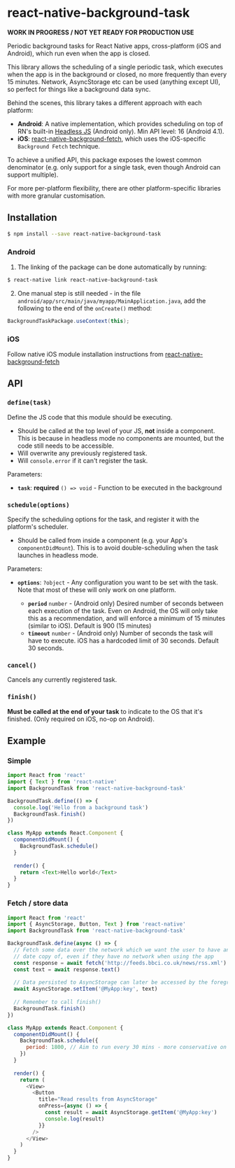 # react-native-background-task

**WORK IN PROGRESS / NOT YET READY FOR PRODUCTION USE**

Periodic background tasks for React Native apps, cross-platform (iOS and
Android), which run even when the app is closed.

This library allows the scheduling of a single periodic task, which executes
when the app is in the background or closed, no more frequently than every 15
minutes.  Network, AsyncStorage etc can be used (anything except UI), so
perfect for things like a background data sync.

Behind the scenes, this library takes a different approach with each platform:

- **Android**: A native implementation, which provides scheduling on top of
  RN's built-in [Headless JS](https://facebook.github.io/react-native/docs/headless-js-android.html)
  (Android only). Min API level: 16 (Android 4.1).
- **iOS**: [react-native-background-fetch](https://github.com/transistorsoft/react-native-background-fetch),
  which uses the iOS-specific `Background Fetch` technique.

To achieve a unified API, this package exposes the lowest common denominator
(e.g. only support for a single task, even though Android can support multiple).

For more per-platform flexibility, there are other platform-specific libraries
with more granular customisation.

## Installation

```bash
$ npm install --save react-native-background-task
```
  
### Android

1. The linking of the package can be done automatically by running:

  ```bash
  $ react-native link react-native-background-task
  ```

2. One manual step is still needed - in the file
  `android/app/src/main/java/myapp/MainApplication.java`, add the following to
  the end of the `onCreate()` method:
  
  ```java
  BackgroundTaskPackage.useContext(this);
  ```

### iOS

Follow native iOS module installation instructions from
  [react-native-background-fetch](https://github.com/transistorsoft/react-native-background-fetch)
  

## API

### `define(task)`

Define the JS code that this module should be executing.

- Should be called at the top level of your JS, **not** inside a component.
  This is because in headless mode no components are mounted, but the code
  still needs to be accessible.
- Will overwrite any previously registered task.
- Will `console.error` if it can't register the task.

Parameters:

* **`task`**: **required** `() => void` - Function to be executed in the background

### `schedule(options)`

Specify the scheduling options for the task, and register it with the
platform's scheduler.

- Should be called from inside a component (e.g. your App's
  `componentDidMount`).  This is to avoid double-scheduling when the task
  launches in headless mode.

Parameters:

* **`options`**: `?object` - Any configuration you want to be set with
  the task.  Note that most of these will only work on one platform.
  
  * **`period`** `number` - (Android only) Desired number of seconds between each
    execution of the task.  Even on Android, the OS will only take this as a
    recommendation, and will enforce a minimum of 15 minutes (similar to iOS).
    Default is 900 (15 minutes)
  * **`timeout`** `number` - (Android only) Number of seconds the task will have
    to execute.  iOS has a hardcoded limit of 30 seconds.  Default 30 seconds.

### `cancel()`

Cancels any currently registered task.

### `finish()`

**Must be called at the end of your task** to indicate to the OS that it's
finished.  (Only required on iOS, no-op on Android).

## Example

### Simple

```js
import React from 'react'
import { Text } from 'react-native'
import BackgroundTask from 'react-native-background-task'

BackgroundTask.define(() => {
  console.log('Hello from a background task')
  BackgroundTask.finish()
})

class MyApp extends React.Component {
  componentDidMount() {
    BackgroundTask.schedule()
  }
  
  render() {
    return <Text>Hello world</Text>
  }
}
```

### Fetch / store data

```js
import React from 'react'
import { AsyncStorage, Button, Text } from 'react-native'
import BackgroundTask from 'react-native-background-task'

BackgroundTask.define(async () => {
  // Fetch some data over the network which we want the user to have an up-to-
  // date copy of, even if they have no network when using the app
  const response = await fetch('http://feeds.bbci.co.uk/news/rss.xml')
  const text = await response.text()
  
  // Data persisted to AsyncStorage can later be accessed by the foreground app
  await AsyncStorage.setItem('@MyApp:key', text)
  
  // Remember to call finish()
  BackgroundTask.finish()
})

class MyApp extends React.Component {
  componentDidMount() {
    BackgroundTask.schedule({
      period: 1800, // Aim to run every 30 mins - more conservative on battery
    })
  }
  
  render() {
    return (
      <View>
        <Button
          title="Read results from AsyncStorage"
          onPress={async () => {
            const result = await AsyncStorage.getItem('@MyApp:key')
            console.log(result) 
          }}
        />
      </View>
    )
  }
}
```